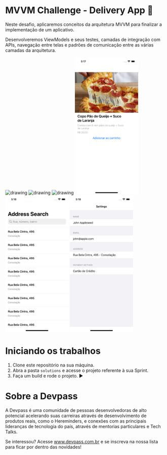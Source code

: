 
# MVVM Challenge - Delivery App 🍕

Neste desafio, aplicaremos conceitos da arquitetura MVVM para finalizar a implementação de um aplicativo. 

Desenvolveremos ViewModels e seus testes, camadas de integração com APIs, navegação entre telas e padrões de comunicação entre as várias camadas da arquitetura.

<p float="left">
<img src="screenshots/screenshot-1.jpeg" alt="drawing" width="200"/>
<img src="screenshots/screenshot-2.jpeg" alt="drawing" width="200"/>
<img src="screenshots/screenshot-3.jpeg" alt="drawing" width="200"/>
<img src="screenshots/screenshot-4.png" alt="drawing" width="200"/>
<img src="screenshots/screenshot-5.png" alt="drawing" width="200"/>
<img src="screenshots/screenshot-6.png" alt="drawing" width="200"/>
</p>

# Iniciando os trabalhos


1. Clone este repositório na sua máquina.
2. Abra a pasta `solutions` e acesse o projeto referente à sua Sprint.
3. Faça um build e rode o projeto. ▶️

# Sobre a Devpass

A Devpass é uma comunidade de pessoas desenvolvedoras de alto potencial acelerando suas carreiras através de desenvolvimento de produtos reais, como o Hereminders, e conexões com as principais lideranças de tecnologia do país, através de mentorias particulares e Tech Talks.

Se interessou? Acesse www.devpass.com.br e se inscreva na nossa lista para ficar por dentro das novidades!

